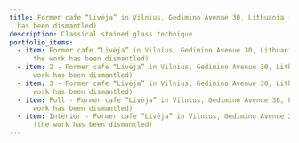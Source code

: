 ```yaml
---
title: Former cafe “Livėja” in Vilnius, Gedimino Avenue 30, Lithuania (the work
  has been dismantled)
description: Classical stained glass technique
portfolio_items:
  - item: Former cafe “Livėja” in Vilnius, Gedimino Avenue 30, Lithuania (section 1;
      the work has been dismantled)
  - item: 2 - Former cafe “Livėja” in Vilnius, Gedimino Avenue 30, Lithuania (the
      work has been dismantled)
  - item: 3 - Former cafe “Livėja” in Vilnius, Gedimino Avenue 30, Lithuania (the
      work has been dismantled)
  - item: Full - Former cafe “Livėja” in Vilnius, Gedimino Avenue 30, Lithuania (the
      work has been dismantled)
  - item: Interior - Former cafe “Livėja” in Vilnius, Gedimino Avenue 30, Lithuania
      (the work has been dismantled)
---
```

